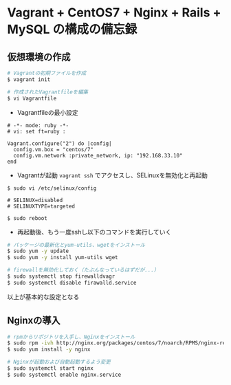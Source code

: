 # Vagrant + CentOS7 + Nginx + Rails + MySQL の構成の備忘録

## 仮想環境の作成

```bash
# Vagrantの初期ファイルを作成
$ vagrant init

# 作成されたVagrantfileを編集
$ vi Vagrantfile
```

- Vagrantfileの最小設定

```Vagrantfile
# -*- mode: ruby -*-
# vi: set ft=ruby :

Vagrant.configure("2") do |config|
  config.vm.box = "centos/7"
  config.vm.network :private_network, ip: "192.168.33.10"
end
```

- Vagrantが起動 `vagrant ssh` でアクセスし、SELinuxを無効化と再起動
```
$ sudo vi /etc/selinux/config

# SELINUX=disabled
# SELINUXTYPE=targeted

$ sudo reboot
```

- 再起動後、もう一度sshし以下のコマンドを実行していく
```bash
# パッケージの最新化とyum-utils、wgetをインストール
$ sudo yum -y update
$ sudo yum -y install yum-utils wget

# firewallを無効化しておく（たぶんなっているはずだが...）
$ sudo systemctl stop firewalldvagr
$ sudo systemctl disable firawalld.service
```

以上が基本的な設定となる

## Nginxの導入

```bash
# rpmからリポジトリを入手し、Nginxをインストール
$ sudo rpm -ivh http://nginx.org/packages/centos/7/noarch/RPMS/nginx-release-centos-7-0.el7.ngx.noarch.rpm
$ sudo yum install -y nginx

# Nginxが起動および自動起動するよう変更
$ sudo systemctl start nginx
$ sudo systemctl enable nginx.service
```


